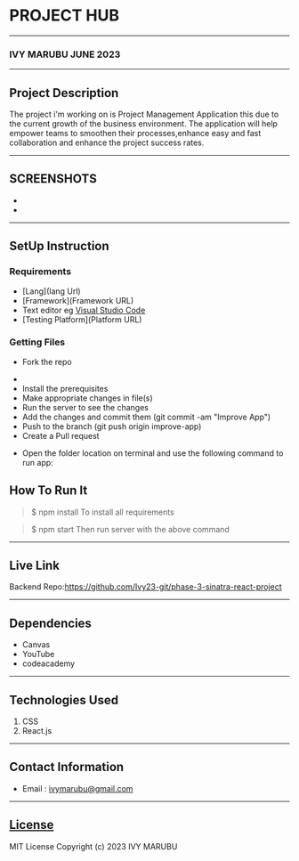 # PROJECT HUB
*****
### IVY MARUBU JUNE 2023
****
## Project Description
The project i'm working on is  Project Management Application this due to the current growth of the business environment.
The application will help empower teams to smoothen their processes,enhance easy and fast collaboration and enhance the project success rates.

******

## SCREENSHOTS
- 
- 


********
## SetUp Instruction
### Requirements
* [Lang](lang Url)
* [Framework](Framework URL)
* Text editor eg [Visual Studio Code](https://code.visualstudio.com/download)
* [Testing Platform](Platform URL)


### Getting Files
* Fork the repo
- 
- Install the prerequisites
- Make appropriate changes in file(s)
- Run the server to see the changes
- Add the changes and commit them (git commit -am "Improve App")
- Push to the branch (git push origin improve-app)
- Create a Pull request
* Open the folder location on terminal and use the following command to run app:

## How To Run It
>  $ npm install 
To install all requirements

> $ npm start
Then run server with the above command
*****
## Live Link
Backend Repo:https://github.com/Ivy23-git/phase-3-sinatra-react-project

*****
## Dependencies
- Canvas
- YouTube
- codeacademy

*****
## Technologies Used
1. CSS
2. React.js

*****
## Contact Information
* Email : ivymarubu@gmail.com
*****
## [License](LICENSE)
MIT License
Copyright (c) 2023 IVY MARUBU